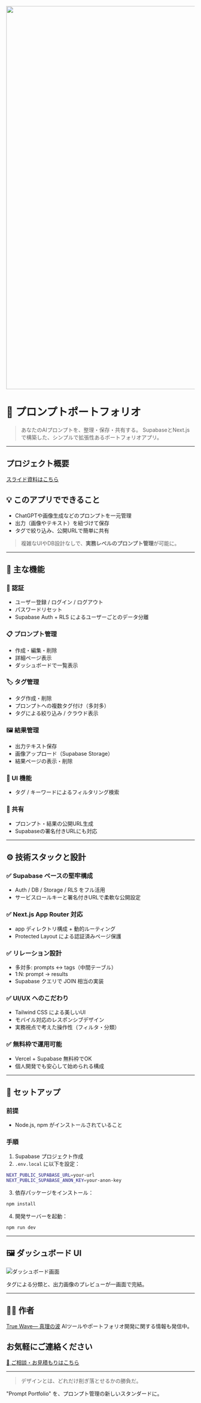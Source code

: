 <p align="center">
<img width="1536" height="1024" alt="段落テキスト" src="https://github.com/user-attachments/assets/e7c25410-8485-4745-ac6a-0d787ac0aaf6" />
</p>

# 🧠 プロンプトポートフォリオ

> あなたのAIプロンプトを、整理・保存・共有する。
> SupabaseとNext.jsで構築した、シンプルで拡張性あるポートフォリオアプリ。

---
## プロジェクト概要
[スライド資料はこちら](https://github.com/truthwave/my-ai-portfolio-clean/tree/main/%E8%B3%87%E6%96%99/AI%20%E3%83%97%E3%83%AD%E3%83%B3%E3%83%97%E3%83%88%20%E3%82%B9%E3%83%A9%E3%82%A4%E3%83%89)

## 💡 このアプリでできること

* ChatGPTや画像生成などのプロンプトを一元管理
* 出力（画像やテキスト）を紐づけて保存
* タグで絞り込み、公開URLで簡単に共有

> 複雑なUIやDB設計なしで、**実務レベルのプロンプト管理**が可能に。

---

## 🚀 主な機能

### 🔐 認証

* ユーザー登録 / ログイン / ログアウト
* パスワードリセット
* Supabase Auth + RLS によるユーザーごとのデータ分離

### 📋 プロンプト管理

* 作成・編集・削除
* 詳細ページ表示
* ダッシュボードで一覧表示

### 🏷 タグ管理

* タグ作成・削除
* プロンプトへの複数タグ付け（多対多）
* タグによる絞り込み / クラウド表示

### 🖼 結果管理

* 出力テキスト保存
* 画像アップロード（Supabase Storage）
* 結果ページの表示・削除

### 🔎 UI 機能

* タグ / キーワードによるフィルタリング検索

### 🔗 共有

* プロンプト・結果の公開URL生成
* Supabaseの署名付きURLにも対応

---

## ⚙️ 技術スタックと設計

### ✅ Supabase ベースの堅牢構成

* Auth / DB / Storage / RLS をフル活用
* サービスロールキーと署名付きURLで柔軟な公開設定

### ✅ Next.js App Router 対応

* app ディレクトリ構成 + 動的ルーティング
* Protected Layout による認証済みページ保護

### ✅ リレーション設計

* 多対多: prompts ↔ tags（中間テーブル）
* 1\:N: prompt → results
* Supabase クエリで JOIN 相当の実装

### ✅ UI/UX へのこだわり

* Tailwind CSS による美しいUI
* モバイル対応のレスポンシブデザイン
* 実務視点で考えた操作性（フィルタ・分類）

### ✅ 無料枠で運用可能

* Vercel + Supabase 無料枠でOK
* 個人開発でも安心して始められる構成

---

## 🧪 セットアップ

### 前提

* Node.js, npm がインストールされていること

### 手順

1. Supabase プロジェクト作成
2. `.env.local` に以下を設定：

```bash
NEXT_PUBLIC_SUPABASE_URL=your-url
NEXT_PUBLIC_SUPABASE_ANON_KEY=your-anon-key
```

3. 依存パッケージをインストール：

```bash
npm install
```

4. 開発サーバーを起動：

```bash
npm run dev
```

---

## 🖼 ダッシュボード UI

![ダッシュボード画面](https://github.com/user-attachments/assets/2b357ac1-cdfb-4b78-945b-6c51bd2acbe3)

タグによる分類と、出力画像のプレビューが一画面で完結。

---

## 🧑‍💻 作者

[True Wave― 真理の波](https://github.com/truthwave)
AIツールやポートフォリオ開発に関する情報も発信中。

## お気軽にご連絡ください
[📩 ご相談・お見積もりはこちら](mailto:realmadrid71214591@gmail.com)

---

> デザインとは、どれだけ削ぎ落とせるかの勝負だ。

"Prompt Portfolio" を、プロンプト管理の新しいスタンダードに。
